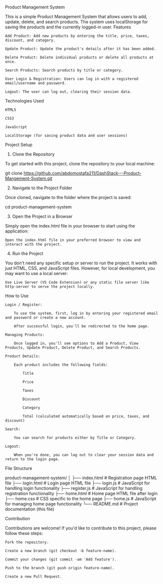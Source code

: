 Product Management System

This is a simple Product Management System that allows users to add, update, delete, and search products. The system uses localStorage for saving the products and the currently logged-in user.
Features

    Add Product: Add new products by entering the title, price, taxes, discount, and category.

    Update Product: Update the product's details after it has been added.

    Delete Product: Delete individual products or delete all products at once.

    Search Products: Search products by title or category.

    User Login & Registration: Users can log in with a registered email/username and password.

    Logout: The user can log out, clearing their session data.

Technologies Used

    HTML5

    CSS3

    JavaScript

    LocalStorage (for saving product data and user sessions)

Project Setup
1. Clone the Repository

To get started with this project, clone the repository to your local machine:

git clone https://github.com/abdomostafa211/DashStack---Product-Mangement-System.git

2. Navigate to the Project Folder

Once cloned, navigate to the folder where the project is saved:

cd product-management-system

3. Open the Project in a Browser

Simply open the index.html file in your browser to start using the application:

    Open the index.html file in your preferred browser to view and interact with the project.

4. Run the Project

You don't need any specific setup or server to run the project. It works with just HTML, CSS, and JavaScript files. However, for local development, you may want to use a local server:

    Use Live Server (VS Code Extension) or any static file server like http-server to serve the project locally.

How to Use

    Login / Register:

        To use the system, first, log in by entering your registered email and password or create a new account.

        After successful login, you'll be redirected to the home page.

    Managing Products:

        Once logged in, you'll see options to Add a Product, View Products, Update Product, Delete Product, and Search Products.

    Product Details:

        Each product includes the following fields:

            Title

            Price

            Taxes

            Discount

            Category

            Total (calculated automatically based on price, taxes, and discount)

    Search:

        You can search for products either by Title or Category.

    Logout:

        When you're done, you can log out to clear your session data and return to the login page.

File Structure

product-management-system/
│
├── index.html                # Registration page HTML file
├── login.html                # Login page HTML file
├── login.js                  # JavaScript for handling login functionality
├── register.js               # JavaScript for handling registration functionality
├── home.html                 # Home page HTML file after login
├── home.css                  # CSS specific to the home page
├── home.js                   # JavaScript for managing home page functionality
└── README.md                 # Project documentation (this file)


Contribution

Contributions are welcome! If you'd like to contribute to this project, please follow these steps:

    Fork the repository.

    Create a new branch (git checkout -b feature-name).

    Commit your changes (git commit -am 'Add feature').

    Push to the branch (git push origin feature-name).

    Create a new Pull Request.

